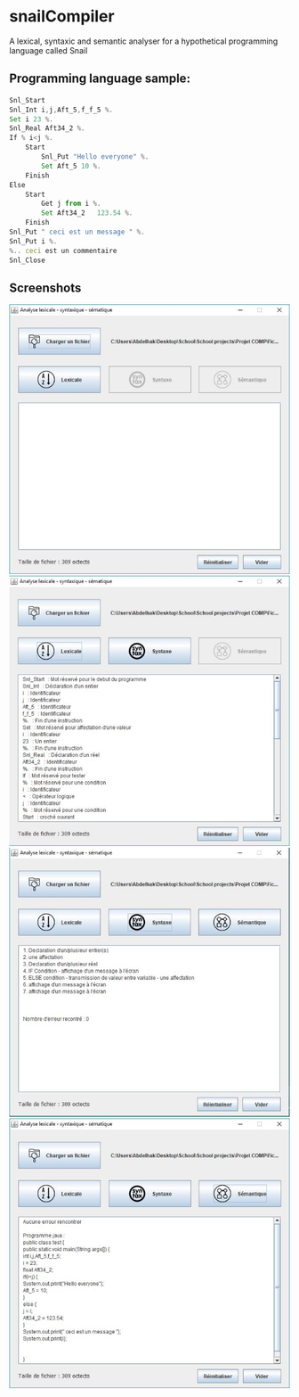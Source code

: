# snailCompiler
A lexical, syntaxic and semantic analyser for a hypothetical programming language called Snail

## Programming language sample:
```javascript
Snl_Start
Snl_Int i,j,Aft_5,f_f_5 %.
Set i 23 %.
Snl_Real Aft34_2 %.
If % i<j %.
 	Start
		Snl_Put "Hello everyone" %.
		Set Aft_5 10 %.
	Finish
Else
	Start
		Get j from i %.
		Set Aft34_2   123.54 %.
	Finish
Snl_Put " ceci est un message " %.
Snl_Put i %.
%.. ceci est un commentaire
Snl_Close
```

## Screenshots
![](images/1.JPG)
![](images/2.JPG)
![](images/3.JPG)
![](images/4.JPG)
